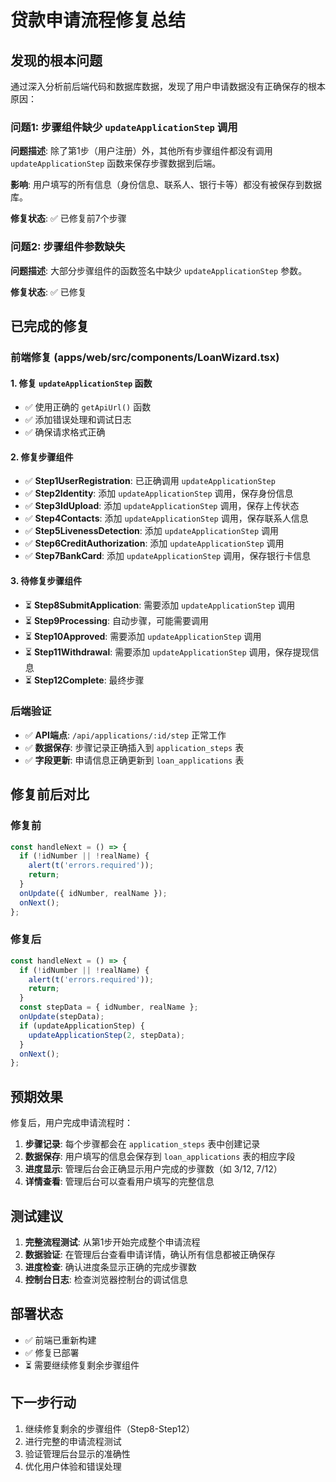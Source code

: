 # 贷款申请流程修复总结

## 发现的根本问题

通过深入分析前后端代码和数据库数据，发现了用户申请数据没有正确保存的根本原因：

### 问题1: 步骤组件缺少 `updateApplicationStep` 调用
**问题描述**: 除了第1步（用户注册）外，其他所有步骤组件都没有调用 `updateApplicationStep` 函数来保存步骤数据到后端。

**影响**: 用户填写的所有信息（身份信息、联系人、银行卡等）都没有被保存到数据库。

**修复状态**: ✅ 已修复前7个步骤

### 问题2: 步骤组件参数缺失
**问题描述**: 大部分步骤组件的函数签名中缺少 `updateApplicationStep` 参数。

**修复状态**: ✅ 已修复

## 已完成的修复

### 前端修复 (apps/web/src/components/LoanWizard.tsx)

#### 1. 修复 `updateApplicationStep` 函数
- ✅ 使用正确的 `getApiUrl()` 函数
- ✅ 添加错误处理和调试日志
- ✅ 确保请求格式正确

#### 2. 修复步骤组件
- ✅ **Step1UserRegistration**: 已正确调用 `updateApplicationStep`
- ✅ **Step2Identity**: 添加 `updateApplicationStep` 调用，保存身份信息
- ✅ **Step3IdUpload**: 添加 `updateApplicationStep` 调用，保存上传状态
- ✅ **Step4Contacts**: 添加 `updateApplicationStep` 调用，保存联系人信息
- ✅ **Step5LivenessDetection**: 添加 `updateApplicationStep` 调用
- ✅ **Step6CreditAuthorization**: 添加 `updateApplicationStep` 调用
- ✅ **Step7BankCard**: 添加 `updateApplicationStep` 调用，保存银行卡信息

#### 3. 待修复步骤组件
- ⏳ **Step8SubmitApplication**: 需要添加 `updateApplicationStep` 调用
- ⏳ **Step9Processing**: 自动步骤，可能需要调用
- ⏳ **Step10Approved**: 需要添加 `updateApplicationStep` 调用
- ⏳ **Step11Withdrawal**: 需要添加 `updateApplicationStep` 调用，保存提现信息
- ⏳ **Step12Complete**: 最终步骤

### 后端验证
- ✅ **API端点**: `/api/applications/:id/step` 正常工作
- ✅ **数据保存**: 步骤记录正确插入到 `application_steps` 表
- ✅ **字段更新**: 申请信息正确更新到 `loan_applications` 表

## 修复前后对比

### 修复前
```typescript
const handleNext = () => {
  if (!idNumber || !realName) {
    alert(t('errors.required'));
    return;
  }
  onUpdate({ idNumber, realName });
  onNext();
};
```

### 修复后
```typescript
const handleNext = () => {
  if (!idNumber || !realName) {
    alert(t('errors.required'));
    return;
  }
  const stepData = { idNumber, realName };
  onUpdate(stepData);
  if (updateApplicationStep) {
    updateApplicationStep(2, stepData);
  }
  onNext();
};
```

## 预期效果

修复后，用户完成申请流程时：

1. **步骤记录**: 每个步骤都会在 `application_steps` 表中创建记录
2. **数据保存**: 用户填写的信息会保存到 `loan_applications` 表的相应字段
3. **进度显示**: 管理后台会正确显示用户完成的步骤数（如 3/12, 7/12）
4. **详情查看**: 管理后台可以查看用户填写的完整信息

## 测试建议

1. **完整流程测试**: 从第1步开始完成整个申请流程
2. **数据验证**: 在管理后台查看申请详情，确认所有信息都被正确保存
3. **进度检查**: 确认进度条显示正确的完成步骤数
4. **控制台日志**: 检查浏览器控制台的调试信息

## 部署状态

- ✅ 前端已重新构建
- ✅ 修复已部署
- ⏳ 需要继续修复剩余步骤组件

## 下一步行动

1. 继续修复剩余的步骤组件（Step8-Step12）
2. 进行完整的申请流程测试
3. 验证管理后台显示的准确性
4. 优化用户体验和错误处理